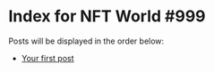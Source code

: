 # Index for NFT World #999
Posts will be displayed in the order below:

- [Your first post](./001-first.md)

